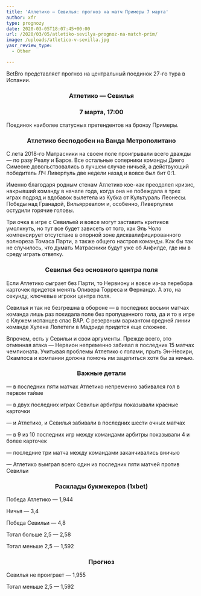 ```yaml
---
title: 'Атлетико — Севилья: прогноз на матч Примеры 7 марта'
author: xfr
type: prognozy
date: 2020-03-05T18:07:45+00:00
url: /2020/03/05/atletiko-sevilya-prognoz-na-match-prim/
image: /uploads/atletico-v-sevilla.jpg
yasr_review_type:
  - Other

---
```

BetBro представляет прогноз на центральный поединок 27-го тура в Испании.

<h3 style="text-align: center">
  <strong>Атлетико &#8212; Севилья</strong>
</h3>

<h3 style="text-align: center">
  <strong>7 марта, 17:00</strong>
</h3>

Поединок наиболее статусных претендентов на бронзу Примеры.

<h3 style="text-align: center">
  Атлетико бесподобен на Ванда Метрополитано
</h3>

С лета 2018-го Матрасники на своем поле проигрывали всего дважды &#8212; по разу Реалу и Барсе. Все остальные соперники команды Диего Симеоне довольствовались в лучшем случае ничьей, а действующий победитель ЛЧ Ливерпуль две недели назад и вовсе был бит 0:1.

Именно благодаря родным стенам Атлетико кое-как преодолел кризис, накрывший команду в начале года, когда она не побеждала в трех играх подряд и вдобавок вылетела из Кубка от Культураль Леонесы. Победы над Гранадой, Вильярреалом и, особенно, Ливерпулем остудили горячие головы.

Три очка в игре с Севильей и вовсе могут заставить критиков умолкнуть, но тут все будет зависеть от того, как Эль Чоло компенсирует отсутствие в опорной зоне дисквалифицированного волнореза Томаса Парти, а также общего настроя команды. Как бы так не случилось, что думать Матрасники будут уже об Анфилде, где им в среду играть ответку.

<h3 style="text-align: center">
  <strong>Севилья без основного центра поля</strong>
</h3>

Если Атлетико сыграет без Парти, то Нервиону и вовсе из-за перебора карточек придется менять Оливера Торреса и Фернандо. А это, на секунду, ключевые игроки центра поля.

Севилья и так не безгрешна в обороне &#8212; в последних восьми матчах команда лишь раз покидала поле без пропущенного гола, да и то в игре с Клужем испанцев спас ВАР. С резервным вариантом средней линии команде Хулена Лопетеги в Мадриде придется еще сложнее.

Впрочем, есть у Севильи и свои аргументы. Прежде всего, это отменная атака &#8212; Нервион непременно забивал в последних 15 матчах чемпионата. Учитывая проблемы Атлетико с голами, прыть Эн-Несири, Окампоса и компании должна помочь им зацепиться хотя бы за ничью.

<h3 style="text-align: center">
  <strong>Важные детали</strong>
</h3>

&#8212; в последних пяти матчах Атлетико непременно забивался гол в первом тайме

&#8212; в двух последних играх Севильи арбитры показывали красные карточки

&#8212; и Атлетико, и Севилья забивали в последних шести очных матчах

&#8212; в 9 из 10 последних игр между командами арбитры показывали 4 и более карточек

&#8212; последние три матча между командами заканчивались вничью

&#8212; Атлетико выиграл всего один из последних пяти матчей против Севильи

<h3 style="text-align: center">
  <strong>Расклады букмекеров (1хbet)</strong>
</h3>

Победа Атлетико &#8212; 1,944

Ничья &#8212; 3,4

Победа Севильи &#8212; 4,8

Тотал больше 2,5 &#8212; 2,58

Тотал меньше 2,5 &#8212; 1,592

<h3 style="text-align: center">
  <strong>Прогноз</strong>
</h3>

Севилья не проиграет &#8212; 1,955

Тотал меньше 2,5 &#8212; 1,592